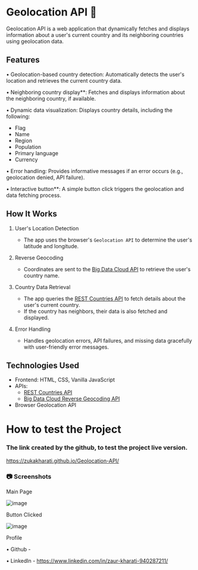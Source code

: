 # Geolocation API 📍

Geolocation API is a web application that dynamically fetches and displays information about a user's current country and its neighboring countries using geolocation data.

## Features

• Geolocation-based country detection: Automatically detects the user's location and retrieves the current country data.  

• Neighboring country display**: Fetches and displays information about the neighboring country, if available.  

• Dynamic data visualization: Displays country details, including the following:  
  - Flag  
  - Name  
  - Region  
  - Population  
  - Primary language  
  - Currency

• Error handling: Provides informative messages if an error occurs (e.g., geolocation denied, API failure). 

• Interactive button**: A simple button click triggers the geolocation and data fetching process.

## How It Works 

1. User's Location Detection  
   - The app uses the browser's `Geolocation API` to determine the user's latitude and longitude.
  
2. Reverse Geocoding  
   - Coordinates are sent to the [Big Data Cloud API](https://www.bigdatacloud.com/) to retrieve the user's country name.

3. Country Data Retrieval  
   - The app queries the [REST Countries API](https://restcountries.com/) to fetch details about the user's current country.  
   - If the country has neighbors, their data is also fetched and displayed.

4. Error Handling  
   - Handles geolocation errors, API failures, and missing data gracefully with user-friendly error messages.
  
## Technologies Used

- Frontend: HTML, CSS, Vanilla JavaScript  
- APIs:  
  - [REST Countries API](https://restcountries.com/)  
  - [Big Data Cloud Reverse Geocoding API](https://www.bigdatacloud.com/)  
- Browser Geolocation API

# How to test the Project

### The link created by the github, to test the project live version.

https://zukakharati.github.io/Geolocation-API/

### 📷 Screenshots

Main Page

![image](https://github.com/user-attachments/assets/cc23dece-ac6d-40ab-ae60-f39dfaad7005)

Button Clicked

![image](https://github.com/user-attachments/assets/a9027fcf-6e4b-486f-a66a-e33e721d029b)

Profile

• Github - 

• LinkedIn - https://www.linkedin.com/in/zaur-kharati-940287211/





